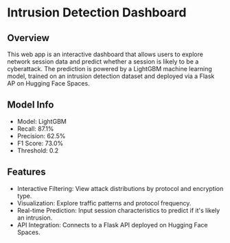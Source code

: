 # Intrusion Detection Dashboard

## Overview
This web app is an interactive dashboard that allows users to explore network session data and predict whether a session is likely to be a cyberattack. The prediction is powered by a LightGBM machine learning model, trained on an intrusion detection dataset and deployed via a Flask AP on Hugging Face Spaces.

## Model Info
- Model: LightGBM
- Recall: 87.1%
- Precision: 62.5%
- F1 Score: 73.0%
- Threshold:  0.2

## Features
- Interactive Filtering: View attack distributions by protocol and encryption type.
- Visualization: Explore traffic patterns and protocol frequency.
- Real-time Prediction: Input session characteristics to predict if it's likely an intrusion.
- API Integration: Connects to a Flask API deployed on Hugging Face Spaces.
